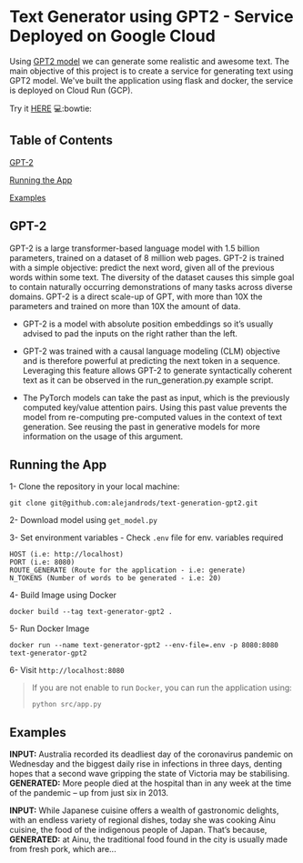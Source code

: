 # Text Generator using GPT2 - Service Deployed on Google Cloud

Using [GPT2 model](https://huggingface.co/transformers/model_doc/gpt2.html) we can generate some realistic and awesome text.
The main objective of this project is to create a service for generating text using GPT2 model. We've built the application using flask and docker, the service is deployed on Cloud Run (GCP).

Try it [HERE](https://text-generator-gpt2-app-6q7gvhilqq-lz.a.run.app/) :computer::bowtie:

## Table of Contents  

[GPT-2](#gpt2)

[Running the App](#Deploy)  

[Examples](#Examples)  

<a name="gpt2"></a>
## GPT-2
GPT-2 is a large transformer-based language model with 1.5 billion parameters, trained on a dataset of 8 million web pages. GPT-2 is trained with a simple objective: predict the next word, given all of the previous words within some text. The diversity of the dataset causes this simple goal to contain naturally occurring demonstrations of many tasks across diverse domains. GPT-2 is a direct scale-up of GPT, with more than 10X the parameters and trained on more than 10X the amount of data.

- GPT-2 is a model with absolute position embeddings so it’s usually advised to pad the inputs on the right rather than the left.

- GPT-2 was trained with a causal language modeling (CLM) objective and is therefore powerful at predicting the next token in a sequence. Leveraging this feature allows GPT-2 to generate syntactically coherent text as it can be observed in the run_generation.py example script.

- The PyTorch models can take the past as input, which is the previously computed key/value attention pairs. Using this past value prevents the model from re-computing pre-computed values in the context of text generation. See reusing the past in generative models for more information on the usage of this argument.

<a name="Deploy"></a>
## Running the App

1- Clone the repository in your local machine:
```
git clone git@github.com:alejandrods/text-generation-gpt2.git
```

2- Download model using `get_model.py`

3- Set environment variables - Check `.env` file for env. variables required
```
HOST (i.e: http://localhost)
PORT (i.e: 8080)
ROUTE_GENERATE (Route for the application - i.e: generate)
N_TOKENS (Number of words to be generated - i.e: 20)
```

4- Build Image using Docker
```
docker build --tag text-generator-gpt2 .
```

5- Run Docker Image
```
docker run --name text-generator-gpt2 --env-file=.env -p 8080:8080 text-generator-gpt2
```

6- Visit `http://localhost:8080`


>If you are not enable to run `Docker`, you can run the application using:
>```
>python src/app.py
>```


<a name="Examples"></a>
## Examples
**INPUT:** Australia recorded its deadliest day of the coronavirus pandemic on Wednesday and the biggest daily rise in infections in three days, denting hopes that a second wave gripping the state of Victoria may be stabilising. 
**GENERATED:** More people died at the hospital than in any week at the time of the pandemic – up from just six in 2013.

**INPUT:** While Japanese cuisine offers a wealth of gastronomic delights, with an endless variety of regional dishes, today she was cooking Ainu cuisine, the food of the indigenous people of Japan. That’s because,  
**GENERATED:** at Ainu, the traditional food found in the city is usually made from fresh pork, which are...
